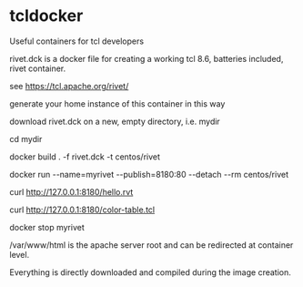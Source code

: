 # tcldocker

Useful containers for tcl developers

rivet.dck is a docker file for creating a working tcl 8.6, batteries included, rivet container.

see https://tcl.apache.org/rivet/

generate your home instance of this container in this way

download rivet.dck on a new, empty directory, i.e. mydir

cd mydir

docker build . -f rivet.dck -t centos/rivet

docker run --name=myrivet --publish=8180:80 --detach --rm centos/rivet

curl http://127.0.0.1:8180/hello.rvt

curl http://127.0.0.1:8180/color-table.tcl

docker stop myrivet

/var/www/html is the apache server root and can be redirected at container level.

Everything is directly downloaded and compiled during the image creation.
